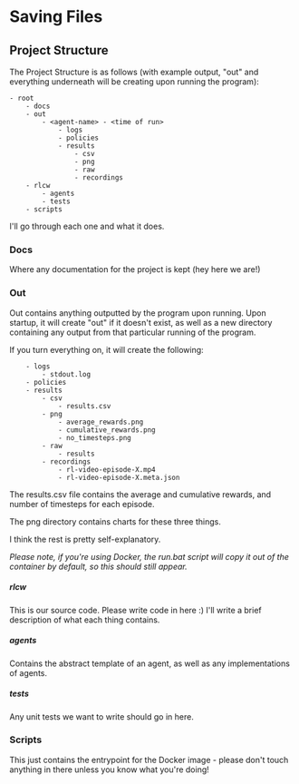# Saving Files

## Project Structure

The Project Structure is as follows (with example output, "out" and everything underneath 
will be creating upon running the program):

    - root
        - docs
        - out
            - <agent-name> - <time of run>
                - logs
                - policies
                - results
                    - csv
                    - png
                    - raw
                    - recordings
        - rlcw
            - agents
            - tests
        - scripts

I'll go through each one and what it does.

### Docs

Where any documentation for the project is kept (hey here we are!)

### Out

Out contains anything outputted by the program upon running. Upon startup, it will create "out" if it doesn't exist, as 
well as a new directory containing any output from that particular running of the program.

If you turn everything on, it will create the following:

        - logs
            - stdout.log
        - policies
        - results
            - csv
                - results.csv
            - png
                - average_rewards.png
                - cumulative_rewards.png
                - no_timesteps.png
            - raw
                - results
            - recordings
                - rl-video-episode-X.mp4
                - rl-video-episode-X.meta.json

The results.csv file contains the average and cumulative rewards, and number of timesteps for each episode.

The png directory contains charts for these three things.

I think the rest is pretty self-explanatory.

_Please note, if you're using Docker, the run.bat script will copy it out of the container by default, 
so this should still appear._

##### rlcw

This is our source code. Please write code in here :) I'll write a brief description of what each thing contains.

##### agents

Contains the abstract template of an agent, as well as any implementations of agents.

##### tests

Any unit tests we want to write should go in here.

### Scripts

This just contains the entrypoint for the Docker image - please don't touch anything in there unless you know what
you're doing!
